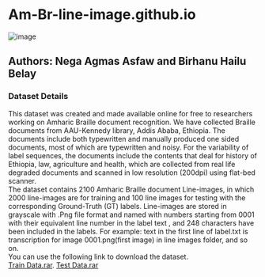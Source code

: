 # Am-Br-line-image.github.io
![image](https://github.com/user-attachments/assets/90825f47-293e-431b-99f2-208eb82e1352)

## Authors: Nega Agmas Asfaw and Birhanu Hailu Belay
### Dataset Details
This dataset was created and made available online for free to researchers working on Amharic Braille document recognition. We have collected Braille documents from AAU-Kennedy library, Addis Ababa, Ethiopia. The documents include both typewritten and manually produced one sided documents, most of which are typewritten and noisy. For the variability of label sequences, the documents include the contents that deal for history of Ethiopia, law, agriculture and health, which are collected from real life degraded documents and scanned in low resolution (200dpi) using flat-bed scanner.  
The dataset contains 2100 Amharic Braille document Line-images, in which 2000 line-images are for training and 100 line images for testing with the corresponding Ground-Truth (GT) labels. Line-images are stored in grayscale with .Png file format and named with numbers starting from 0001 with their equivalent line number in the label text , and 248 characters have been included in the labels. For example: text in the first line of label.txt is transcription for image 0001.png(first image) in line images folder, and so on.      
You can use the following link to download the dataset.  
[Train Data.rar](https://drive.google.com/file/d/1joI4cHd7C5LE1uM970p_RPM5QtJK99zK/view?usp=sharing).
[Test Data.rar](https://drive.google.com/file/d/16k2_Lf7SaCO5pHbTGOdtlKxbG0fvgvzm/view?usp=sharing)

